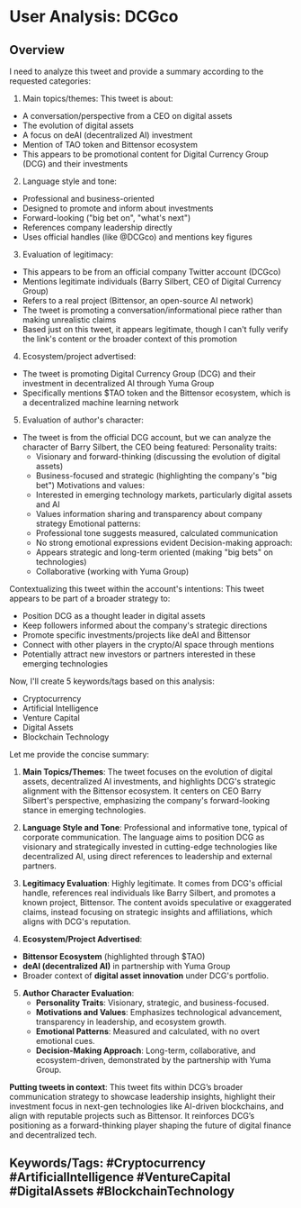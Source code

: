 # User Analysis: DCGco

## Overview

<think>
I need to analyze this tweet and provide a summary according to the requested categories:

1. Main topics/themes:
This tweet is about:
- A conversation/perspective from a CEO on digital assets
- The evolution of digital assets
- A focus on deAI (decentralized AI) investment
- Mention of TAO token and Bittensor ecosystem
- This appears to be promotional content for Digital Currency Group (DCG) and their investments

2. Language style and tone:
- Professional and business-oriented
- Designed to promote and inform about investments
- Forward-looking ("big bet on", "what's next")
- References company leadership directly
- Uses official handles (like @DCGco) and mentions key figures

3. Evaluation of legitimacy:
- This appears to be from an official company Twitter account (DCGco)
- Mentions legitimate individuals (Barry Silbert, CEO of Digital Currency Group)
- Refers to a real project (Bittensor, an open-source AI network)
- The tweet is promoting a conversation/informational piece rather than making unrealistic claims
- Based just on this tweet, it appears legitimate, though I can't fully verify the link's content or the broader context of this promotion

4. Ecosystem/project advertised:
- The tweet is promoting Digital Currency Group (DCG) and their investment in decentralized AI through Yuma Group
- Specifically mentions $TAO token and the Bittensor ecosystem, which is a decentralized machine learning network

5. Evaluation of author's character:
- The tweet is from the official DCG account, but we can analyze the character of Barry Silbert, the CEO being featured:
Personality traits:
  - Visionary and forward-thinking (discussing the evolution of digital assets)
  - Business-focused and strategic (highlighting the company's "big bet")
Motivations and values:
  - Interested in emerging technology markets, particularly digital assets and AI
  - Values information sharing and transparency about company strategy
Emotional patterns:
  - Professional tone suggests measured, calculated communication
  - No strong emotional expressions evident
Decision-making approach:
  - Appears strategic and long-term oriented (making "big bets" on technologies)
  - Collaborative (working with Yuma Group)

Contextualizing this tweet within the account's intentions:
This tweet appears to be part of a broader strategy to:
- Position DCG as a thought leader in digital assets
- Keep followers informed about the company's strategic directions
- Promote specific investments/projects like deAI and Bittensor
- Connect with other players in the crypto/AI space through mentions
- Potentially attract new investors or partners interested in these emerging technologies

Now, I'll create 5 keywords/tags based on this analysis:
- Cryptocurrency
- Artificial Intelligence
- Venture Capital
- Digital Assets
- Blockchain Technology

Let me provide the concise summary:
</think>

1. **Main Topics/Themes**: The tweet focuses on the evolution of digital assets, decentralized AI investments, and highlights DCG's strategic alignment with the Bittensor ecosystem. It centers on CEO Barry Silbert's perspective, emphasizing the company's forward-looking stance in emerging technologies.

2. **Language Style and Tone**: Professional and informative tone, typical of corporate communication. The language aims to position DCG as visionary and strategically invested in cutting-edge technologies like decentralized AI, using direct references to leadership and external partners.

3. **Legitimacy Evaluation**: Highly legitimate. It comes from DCG's official handle, references real individuals like Barry Silbert, and promotes a known project, Bittensor. The content avoids speculative or exaggerated claims, instead focusing on strategic insights and affiliations, which aligns with DCG's reputation.

4. **Ecosystem/Project Advertised**: 
- **Bittensor Ecosystem** (highlighted through $TAO)
- **deAI (decentralized AI)** in partnership with Yuma Group
- Broader context of **digital asset innovation** under DCG's portfolio.

5. **Author Character Evaluation**:
   - **Personality Traits**: Visionary, strategic, and business-focused.
   - **Motivations and Values**: Emphasizes technological advancement, transparency in leadership, and ecosystem growth.
   - **Emotional Patterns**: Measured and calculated, with no overt emotional cues.
   - **Decision-Making Approach**: Long-term, collaborative, and ecosystem-driven, demonstrated by the partnership with Yuma Group.

**Putting tweets in context**: This tweet fits within DCG’s broader communication strategy to showcase leadership insights, highlight their investment focus in next-gen technologies like AI-driven blockchains, and align with reputable projects such as Bittensor. It reinforces DCG’s positioning as a forward-thinking player shaping the future of digital finance and decentralized tech.

**Keywords/Tags**: #Cryptocurrency #ArtificialIntelligence #VentureCapital #DigitalAssets #BlockchainTechnology
---
